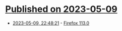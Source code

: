 # [Published on 2023-05-09](index.md)

* [2023-05-09, 22:48:21](https://lobste.rs/s/ovtnys/firefox_113_0) - [Firefox  113.0](https://www.mozilla.org/en-US/firefox/113.0/releasenotes/)
